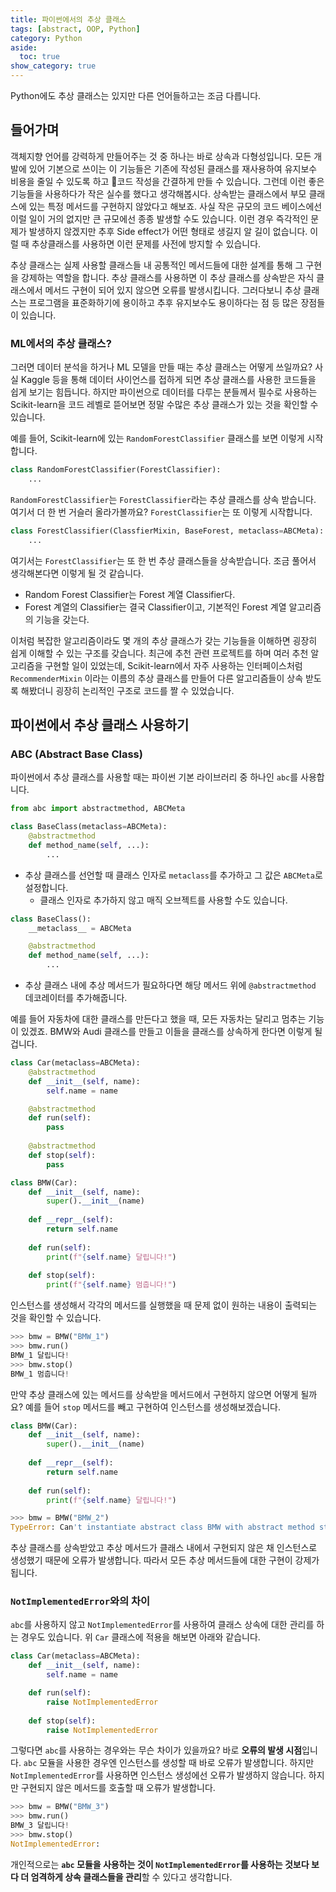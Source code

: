 ```yaml
---
title: 파이썬에서의 추상 클래스
tags: [abstract, OOP, Python]
category: Python
aside:
  toc: true
show_category: true
---
```


Python에도 추상 클래스는 있지만 다른 언어들하고는 조금 다릅니다.

<!--more-->

## 들어가며

객체지향 언어를 강력하게 만들어주는 것 중 하나는 바로 상속과 다형성입니다. 모든 개발에 있어 기본으로 쓰이는 이 기능들은 기존에 작성된 클래스를 재사용하여 유지보수 비용을 줄일 수 있도록 하고 코드 작성을 간결하게 만들 수 있습니다. 그런데 이런 좋은 기능들을 사용하다가 작은 실수를 했다고 생각해봅시다. 상속받는 클래스에서 부모 클래스에 있는 특정 메서드를 구현하지 않았다고 해보죠. 사실 작은 규모의 코드 베이스에선 이럴 일이 거의 없지만 큰 규모에선 종종 발생할 수도 있습니다. 이런 경우 즉각적인 문제가 발생하지 않겠지만 추후 Side effect가 어떤 형태로 생길지 알 길이 없습니다. 이럴 때 추상클래스를 사용하면 이런 문제를 사전에 방지할 수 있습니다.

추상 클래스는 실제 사용할 클래스들 내 공통적인 메서드들에 대한 설계를 통해 그 구현을 강제하는 역할을 합니다. 추상 클래스를 사용하면 이 추상 클래스를 상속받은 자식 클래스에서 메서드 구현이 되어 있지 않으면 오류를 발생시킵니다. 그러다보니 추상 클래스는 프로그램을 표준화하기에 용이하고 추후 유지보수도 용이하다는 점 등 많은 장점들이 있습니다. 


### ML에서의 추상 클래스?

그러면 데이터 분석을 하거나 ML 모델을 만들 때는 추상 클래스는 어떻게 쓰일까요? 사실 Kaggle 등을 통해 데이터 사이언스를 접하게 되면 추상 클래스를 사용한 코드들을 쉽게 보기는 힘듭니다. 하지만 파이썬으로 데이터를 다루는 분들께서 필수로 사용하는 Scikit-learn을 코드 레벨로 뜯어보면 정말 수많은 추상 클래스가 있는 것을 확인할 수 있습니다.

예를 들어, Scikit-learn에 있는 `RandomForestClassifier` 클래스를 보면 이렇게 시작합니다.

```python
class RandomForestClassifier(ForestClassifier):
    ...
```

`RandomForestClassifier`는 `ForestClassifier`라는 추상 클래스를 상속 받습니다. 여기서 더 한 번 거슬러 올라가볼까요? `ForestClassifier`는 또 이렇게 시작합니다.

```python
class ForestClassifier(ClassfierMixin, BaseForest, metaclass=ABCMeta):
    ...
```

여기서는 `ForestClassifier`는 또 한 번 추상 클래스들을 상속받습니다. 조금 풀어서 생각해본다면 이렇게 될 것 같습니다.

- Random Forest Classifier는 Forest 계열 Classifier다.
- Forest 계열의 Classifier는 결국 Classifier이고, 기본적인 Forest 계열 알고리즘의 기능을 갖는다.

이처럼 복잡한 알고리즘이라도 몇 개의 추상 클래스가 갖는 기능들을 이해하면 굉장히 쉽게 이해할 수 있는 구조를 갖습니다. 최근에 추천 관련 프로젝트를 하며 여러 추천 알고리즘을 구현할 일이 있었는데, Scikit-learn에서 자주 사용하는 인터페이스처럼 `RecommenderMixin` 이라는 이름의 추상 클래스를 만들어 다른 알고리즘들이 상속 받도록 해봤더니 굉장히 논리적인 구조로 코드를 짤 수 있었습니다.

## 파이썬에서 추상 클래스 사용하기

### ABC (Abstract Base Class)

파이썬에서 추상 클래스를 사용할 때는 파이썬 기본 라이브러리 중 하나인 `abc`를 사용합니다. 

```python
from abc import abstractmethod, ABCMeta

class BaseClass(metaclass=ABCMeta):
    @abstractmethod
    def method_name(self, ...):
        ...
```

- 추상 클래스를 선언할 때 클래스 인자로 `metaclass`를 추가하고 그 값은 `ABCMeta`로 설정합니다.
  - 클래스 인자로 추가하지 않고 매직 오브젝트를 사용할 수도 있습니다.


```python
class BaseClass():
    __metaclass__ = ABCMeta

    @abstractmethod
    def method_name(self, ...):
        ...
```

- 추상 클래스 내에 추상 메서드가 필요하다면 해당 메서드 위에 `@abstractmethod` 데코레이터를 추가해줍니다.

예를 들어 자동차에 대한 클래스를 만든다고 했을 때, 모든 자동차는 달리고 멈추는 기능이 있겠죠. BMW와 Audi 클래스를 만들고 이들을 클래스를 상속하게 한다면 이렇게 될겁니다.

```python
class Car(metaclass=ABCMeta):
    @abstractmethod
    def __init__(self, name):
        self.name = name

    @abstractmethod
    def run(self):
        pass
    
    @abstractmethod
    def stop(self):
        pass

class BMW(Car):
    def __init__(self, name):
        super().__init__(name)
        
    def __repr__(self):
        return self.name
    
    def run(self):
        print(f"{self.name} 달립니다!")
    
    def stop(self):
        print(f"{self.name} 멈춥니다!")
```

인스턴스를 생성해서 각각의 메서드를 실행했을 때 문제 없이 원하는 내용이 출력되는 것을 확인할 수 있습니다.

```python
>>> bmw = BMW("BMW_1")
>>> bmw.run()
BMW_1 달립니다!
>>> bmw.stop()
BMW_1 멈춥니다!
```

만약 추상 클래스에 있는 메서드를 상속받을 메서드에서 구현하지 않으면 어떻게 될까요? 예를 들어 `stop` 메서드를 빼고 구현하여 인스턴스를 생성해보겠습니다.

```python
class BMW(Car):
    def __init__(self, name):
        super().__init__(name)
        
    def __repr__(self):
        return self.name
    
    def run(self):
        print(f"{self.name} 달립니다!")
```

```python
>>> bmw = BMW("BMW_2")
TypeError: Can't instantiate abstract class BMW with abstract method stop
```

추상 클래스를 상속받았고 추상 메서드가 클래스 내에서 구현되지 않은 채 인스턴스로 생성했기 때문에 오류가 발생합니다. 따라서 모든 추상 메서드들에 대한 구현이 강제가 됩니다.


### `NotImplementedError`와의 차이

`abc`를 사용하지 않고 `NotImplementedError`를 사용하여 클래스 상속에 대한 관리를 하는 경우도 있습니다. 위 `Car` 클래스에 적용을 해보면 아래와 같습니다.

```python
class Car(metaclass=ABCMeta):
    def __init__(self, name):
        self.name = name

    def run(self):
        raise NotImplementedError
    
    def stop(self):
        raise NotImplementedError
```

그렇다면 `abc`를 사용하는 경우와는 무슨 차이가 있을까요? 바로 **오류의 발생 시점**입니다. `abc` 모듈을 사용한 경우엔 인스턴스를 생성할 때 바로 오류가 발생합니다. 하지만 `NotImplementedError`를 사용하면 인스턴스 생성에선 오류가 발생하지 않습니다. 하지만 구현되지 않은 메서드를 호출할 때 오류가 발생합니다.

```python
>>> bmw = BMW("BMW_3")
>>> bmw.run()
BMW_3 달립니다!
>>> bmw.stop()
NotImplementedError: 
```

개인적으로는 **`abc` 모듈을 사용하는 것이 `NotImplementedError`를 사용하는 것보다 보다 더 엄격하게 상속 클래스들을 관리**할 수 있다고 생각합니다.